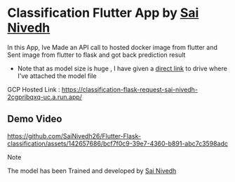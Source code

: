 # Classification Flutter App by [Sai Nivedh](https://www.linkedin.com/in/sainivedhai/)

In this App, Ive Made an API call to hosted docker image from flutter and Sent image from flutter to flask and got back prediction result

* Note that as model size is huge , I have given a [direct link](https://github.com/SaiNivedh26/Docker-Dog-Cat-Classification/blob/main/Model.md) to drive where I've attached the model file

GCP Hosted Link : https://classification-flask-request-sai-nivedh-2cgpribqxq-uc.a.run.app/


## Demo Video


https://github.com/SaiNivedh26/Flutter-Flask-classification/assets/142657686/bcf7f0c9-39e7-4360-b891-abc7c3598adc



> [!NOTE]
> The model has been Trained and developed by [Sai Nivedh](https://www.linkedin.com/in/sainivedhai/)
